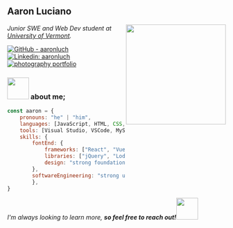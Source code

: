 <h2> Aaron Luciano </h2>
<img align='right' src="https://i.imgur.com/RXsqntc.png" width="230">
<p><em>Junior SWE and Web Dev student at <a href="https://uvm.edu">University of Vermont</a>.</em></p>

[![GitHub - aaronluch](https://img.shields.io/badge/GitHub-aaronluch-blue?style=flat-square&logo=github)](https://github.com/aaronluch)
[![Linkedin: aaronluch](https://img.shields.io/badge/-aaronluciano-blue?style=flat-square&logo=Linkedin&logoColor=white&link=https://www.linkedin.com/in/aaronluciano/)](https://www.linkedin.com/in/aaronluciano/)
[![photography portfolio](https://img.shields.io/badge/photography-portfolio-71c476?style=flat-square)](https://aaronluciano.com)

### <img src="https://media.giphy.com/media/v1.Y2lkPTc5MGI3NjExbTZ5cWJxbmtwbW04YTFzYXZmaGQ2cXd1MWtlY2JucHNheDR3OWZjNCZlcD12MV9pbnRlcm5hbF9naWZfYnlfaWQmY3Q9cw/O2le7AOSyrrY7AEHyY/giphy.gif" width="50"> about me;


```javascript
const aaron = {
    pronouns: "he" | "him",
    languages: [JavaScript, HTML, CSS, PHP, SQL, Python, C++, Java],
    tools: [Visual Studio, VSCode, MySQL, Git, CLion, GitHub],
    skills: {
        fontEnd: {
            frameworks: ["React", "Vue.js"]
            libraries: ["jQuery", "Lodash"]
            design: "strong foundation in UI/UX principles for user-centered design",
        },
        softwareEngineering: "strong understanding of oop and algorithms for efficient applications",
        },
}
```


<em>I'm always looking to learn more, <b>so feel free to reach out!</b></em><img src=https://tonymckes.vercel.app/_next/static/media/code.62844567.gif width = 50>

